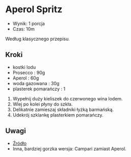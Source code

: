 # Aperol Spritz

- Wynik: 1 porcja
- Czas: 10m

Według klasycznego przepisu.

## Kroki

- kostki lodu
- Prosecco : 90g
- Aperol : 60g
- woda gazowana : 30g
- plasterek pomarańczy : 1

1. Wypełnij duży kieliszek do czerwonego wina lodem.
2. Wlej po kolei płyny do szkła.
3. Delikatnie zamieszaj składniki łyżką barmańską.
4. Udekrój szklankę plasterkiem pomarańczy.

## Uwagi

- [Źródło](https://www.liquor.com/recipes/aperol-spritz/)
- Inna, bardziej gorzka wersja: Campari zamiast Aperol.

